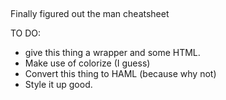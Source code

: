 ##
Finally figured out the man cheatsheet


TO DO:
- give this thing a wrapper and some HTML.
- Make use of colorize (I guess)
- Convert this thing to HAML (because why not)
- Style it up good.
